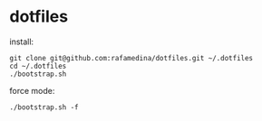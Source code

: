 dotfiles
========

install:

    git clone git@github.com:rafamedina/dotfiles.git ~/.dotfiles
    cd ~/.dotfiles
    ./bootstrap.sh

force mode:

    ./bootstrap.sh -f

